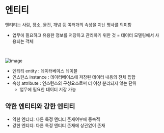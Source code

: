 # 엔티티

엔티티는 사람, 장소, 물건, 개념 등 여러개의 속성을 지닌 명사를 의미함
- 업무에 필요하고 유용한 정보를 저장하고 관리하기 위한 것 = 데이터 모델링에서 사용되는 객체

<br>

![image](https://github.com/zeunxx/algorithm/assets/81572478/5de277f5-0e91-46ea-90a7-753edba6b5a2)



- 엔티티 entity : 데이터베이스 테이블
- 인스턴스 instance : 데이터베이스에 저장된 데이터 내용의 전체 집합
- 속성 attribute :  인스턴스의 구성요소로써 더 이상 분리되지 않는 단위
  - 업무에 필요한 데이터 저장 가능

## 약한 엔티티와 강한 엔티티

- 약한 엔티티: 다른 특정 엔티티 존재여부에 종속적
- 강한 엔티티: 다른 특정 엔티티 존재에 상관없이 존재
